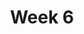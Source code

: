 ---
    title: Week 6
    weekNumber: 6
    days:
      - date: 2021-11-1
        events:
          "**LEC 16**{: .label .label-lecture } [Hypothesis Testing](http://datahub.ucsd.edu/user-redirect/git-sync?repo=https://github.com/dsc-courses/dsc10-2021-fa&subPath=lectures/lec16/lecture.ipynb)":
            "[DDS 7.1](https://eldridgejm.github.io/dive_into_data_science/07-hypothesis_testing/1_hypothesis_tests.html)"
          "**DIS 6**{: .label .label-disc } [In-Person Discussion](http://datahub.ucsd.edu/user-redirect/git-sync?repo=https://github.com/dsc-courses/dsc10-2021-fa&subPath=discussions/06-hypothesis_testing/discussion.ipynb)":
      - date: 2021-11-2
        events:
          "**PROJ**{: .label .label-proj } Midterm Project (due 11/2)":
      - date: 2021-11-3
        events:
          "**LEC 17**{: .label .label-lecture } [Hypothesis Testing, Continued](http://datahub.ucsd.edu/user-redirect/git-sync?repo=https://github.com/dsc-courses/dsc10-2021-fa&subPath=lectures/lec17/lecture.ipynb)":
            "[DDS 7.1](https://eldridgejm.github.io/dive_into_data_science/07-hypothesis_testing/1_hypothesis_tests.html), [CIT 11.2](https://inferentialthinking.com/chapters/11/2/Multiple_Categories.html)"
      - date: 2021-11-5
        events:
          "**LEC 18**{: .label .label-lecture } [Permutation Testing](http://datahub.ucsd.edu/user-redirect/git-sync?repo=https://github.com/dsc-courses/dsc10-2021-fa&subPath=lectures/lec18/lecture.ipynb)":
            "[DDS 7.2](https://eldridgejm.github.io/dive_into_data_science/07-hypothesis_testing/2_permutation_tests.html), [CIT 12](https://inferentialthinking.com/chapters/12/Comparing_Two_Samples.html)"
      - date: 2021-11-6
        events:
          "**LAB 5**{: .label .label-lab } Simulation, Sampling, and Hypothesis Testing (due 11/6)":
---